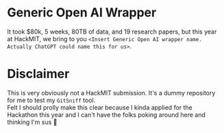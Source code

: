 # Generic Open AI Wrapper
It took $80k, 5 weeks, 80TB of data, and 19 research papers, but this year at HackMIT, we bring to you `<Insert Generic Open AI wrapper name. Actually ChatGPT could name this for us>`.

# Disclaimer
This is very obviously not a HackMIT submission. It's a dummy repository for me to test my `GitSniff` tool. <br />
Felt I should prolly make this clear because I kinda applied for the Hackathon this year and I can't have the folks poking around here and thinking I'm sus 🥺
